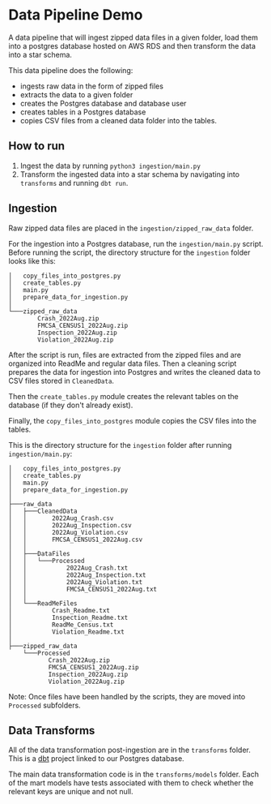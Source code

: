 # Data Pipeline Demo

A data pipeline that will ingest zipped data files in a given folder, load them into a postgres database hosted on AWS RDS and then transform the data into a star schema.


This data pipeline does the following:
- ingests raw data in the form of zipped files
- extracts the data to a given folder
- creates the Postgres database and database user
- creates tables in a Postgres database
- copies CSV files from a cleaned data folder into the tables.


## How to run

1. Ingest the data by running `python3 ingestion/main.py`
2.  Transform the ingested data into a star schema by navigating into `transforms`
and running `dbt run`.

## Ingestion

Raw zipped data files are placed in the `ingestion/zipped_raw_data` folder. 

For the ingestion into a Postgres database, run the `ingestion/main.py` script. Before running the script, the directory structure for the `ingestion` folder looks like this:

```
│   copy_files_into_postgres.py
│   create_tables.py
│   main.py
│   prepare_data_for_ingestion.py
│
└───zipped_raw_data
        Crash_2022Aug.zip
        FMCSA_CENSUS1_2022Aug.zip
        Inspection_2022Aug.zip
        Violation_2022Aug.zip
```

After the script is run, files are extracted from the zipped files and are organized into ReadMe and regular data files. Then a cleaning script prepares the data for ingestion into Postgres and writes the cleaned data to CSV files stored in `CleanedData`.  

Then the `create_tables.py` module creates the relevant tables on the database (if they don't already exist).

Finally, the `copy_files_into_postgres` module copies the CSV files into the tables.

This is the directory structure for the `ingestion` folder after running `ingestion/main.py`:
```
│   copy_files_into_postgres.py
│   create_tables.py
│   main.py
│   prepare_data_for_ingestion.py
│
├───raw_data
│   ├───CleanedData
│   │       2022Aug_Crash.csv
│   │       2022Aug_Inspection.csv
│   │       2022Aug_Violation.csv
│   │       FMCSA_CENSUS1_2022Aug.csv
│   │
│   ├───DataFiles
│   │   └───Processed
│   │           2022Aug_Crash.txt
│   │           2022Aug_Inspection.txt
│   │           2022Aug_Violation.txt
│   │           FMCSA_CENSUS1_2022Aug.txt
│   │
│   └───ReadMeFiles
│           Crash_Readme.txt
│           Inspection_Readme.txt
│           ReadMe_Census.txt
│           Violation_Readme.txt
│
├───zipped_raw_data
    └───Processed
           Crash_2022Aug.zip
           FMCSA_CENSUS1_2022Aug.zip
           Inspection_2022Aug.zip
           Violation_2022Aug.zip
```

Note: Once files have been handled by the scripts, they are moved into `Processed` subfolders.

## Data Transforms

All of the data transformation post-ingestion are in the `transforms` folder. This is a [dbt](https://docs.getdbt.com/docs/) project linked to our Postgres database.

The main data transformation code is in the `transforms/models` folder. Each of the mart models have tests associated with them to check whether the relevant keys are unique and not null.

